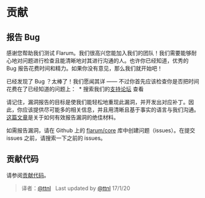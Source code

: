 # 贡献

## 报告 Bug 

感谢您帮助我们测试 Flarum。我们很高兴您能加入我们的团队！我们需要能够耐心地对问题进行检查且能清晰地对其进行沟通的人。也许你已经知道，优秀的 Bug 报告花费时间和精力。如果你没有意见，那么我们就开始吧！

已经发现了 Bug ？太棒了！我们愿闻其详 —— 不过你首先应该检查你是否把时间花费在了已经知道的问题上：
  * 搜索我们的[支持论坛](http://discuss.flarum.org/t/support) 查看
  
请记住，漏洞报告的目标是使我们能轻松地重现此漏洞，并开发出对应补丁。因此，你应该提供尽可能多的相关信息，并且用清晰且基于事实的语言与我们沟通。[这篇文章](http://www.chiark.greenend.org.uk/~sgtatham/bugs.html)是关于如何有效报告漏洞的绝佳材料。

如需报告漏洞，请在 Github 上的 [flarum/core](https://github.com/flarum/core/issues) 库中创建问题（issues）。在提交 issues 之前，请搜索一下之前的 issues。

## 贡献代码

请参阅[贡献代码](https://github.com/flarum/flarum/blob/master/CONTRIBUTING.md)。

> 译者：[@ttnl](https://github.com/ttnl)  
> Last updated by [@ttnl](https://github.com/ttnl) 17/1/20
